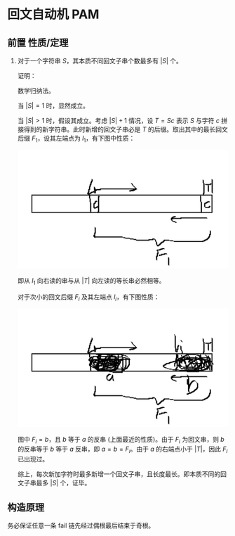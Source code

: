 # 回文自动机 $\text{PAM}$

## 前置 性质/定理

1. 对于一个字符串 $S$，其本质不同回文子串个数最多有 $|S|$ 个。

   证明：

   数学归纳法。

   当 $|S| = 1$ 时，显然成立。

   当 $|S| > 1$ 时，假设其成立。考虑 $|S| + 1$ 情况，设 $T=Sc$ 表示 $S$ 与字符 $c$ 拼接得到的新字符串。此时新增的回文子串必是 $T$ 的后缀。取出其中的最长回文后缀 $F_1$，设其左端点为 $l_1$，有下图中性质：

   ![](pam1.png)

   即从 $l_1$ 向右读的串与从 $|T|$ 向左读的等长串必然相等。

   对于次小的回文后缀 $F_i$ 及其左端点 $l_i$，有下图性质：

   ![](pam2.png)

   图中 $F_i = b$，且 $b$ 等于 $a$ 的反串 (上面最近的性质)。由于 $F_i$ 为回文串，则 $b$ 的反串等于 $b$ 等于 $a$ 反串，即 $a = b = F_i$。由于 $a$ 的右端点小于 $|T|$，因此 $F_i$ 已出现过。

   综上，每次新加字符时最多新增一个回文子串，且长度最长。即本质不同的回文子串最多 $|S|$ 个，证毕。



## 构造原理

务必保证任意一条 $\text{fail}$ 链先经过偶根最后结束于奇根。